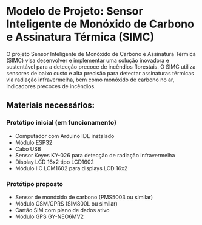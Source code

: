 # Modelo de Projeto: Sensor Inteligente de Monóxido de Carbono e Assinatura Térmica (SIMC)

O projeto Sensor Inteligente de Monóxido de Carbono e Assinatura Térmica (SIMC) visa desenvolver e implementar uma solução inovadora e sustentável para a detecção precoce de incêndios florestais. O SIMC utiliza sensores de baixo custo e alta precisão para detectar assinaturas térmicas via radiação infravermelha, bem como monóxido de carbono no ar, indicadores precoces de incêndios.

## Materiais necessários:

### Protótipo inicial (em funcionamento)
- Computador com Arduino IDE instalado
- Módulo ESP32
- Cabo USB
- Sensor Keyes KY-026 para detecção de radiação infravermelha
- Display LCD 16x2 tipo LCD1602
- Módulo IIC LCM1602 para displays LCD 16x2

### Protótipo proposto
- Sensor de monóxido de carbono (PMS5003 ou similar)
- Módulo GSM/GPRS (SIM800L ou similar)
- Cartão SIM com plano de dados ativo
- Módulo GPS GY-NEO6MV2
